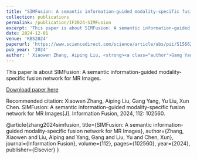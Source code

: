 ```yaml
---
title: "SIMFusion: A semantic information-guided modality-specific fusion network for MR Images"
collection: publications
permalink: /publication/IF2024-SIMFusion
excerpt: 'This paper is about SIMFusion: A semantic information-guided modality-specific fusion network for MR Images.'
date: 2024-12-01
venue: 'KBS2024'
paperurl: 'https://www.sciencedirect.com/science/article/abs/pii/S1566253524003385' 
pub_year: '2024'
author: ' Xiaowen Zhang, Aiping Liu, <strong><a class="author">Gang Yang</a></strong>, Yu Liu, Xun Chen'
---
```

This paper is about SIMFusion: A semantic information-guided modality-specific fusion network for MR Images.

[Download paper here](https://www.sciencedirect.com/science/article/abs/pii/S1566253524003385)

Recommended citation: Xiaowen Zhang, Aiping Liu, Gang Yang, Yu Liu, Xun Chen. SIMFusion: A semantic information-guided modality-specific fusion network for MR Images[J]. Information Fusion, 2024, 112: 102560.

@article{zhang2024simfusion,
  title={SIMFusion: A semantic information-guided modality-specific fusion network for MR Images},
  author={Zhang, Xiaowen and Liu, Aiping and Yang, Gang and Liu, Yu and Chen, Xun},
  journal={Information Fusion},
  volume={112},
  pages={102560},
  year={2024},
  publisher={Elsevier}
}
